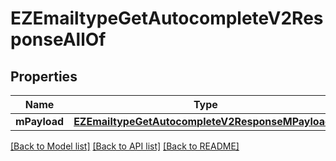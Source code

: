 # EZEmailtypeGetAutocompleteV2ResponseAllOf

## Properties
Name | Type | Description | Notes
------------ | ------------- | ------------- | -------------
**mPayload** | [**EZEmailtypeGetAutocompleteV2ResponseMPayload***](EZEmailtypeGetAutocompleteV2ResponseMPayload.md) |  | 

[[Back to Model list]](../README.md#documentation-for-models) [[Back to API list]](../README.md#documentation-for-api-endpoints) [[Back to README]](../README.md)


